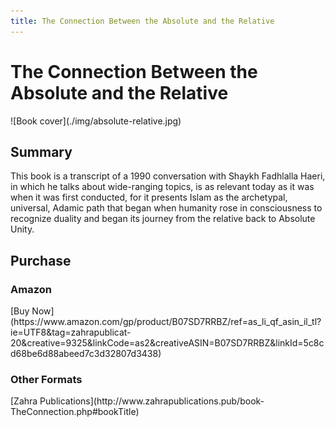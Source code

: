 ```yaml
---
title: The Connection Between the Absolute and the Relative
---
```


# The Connection Between the Absolute and the Relative

<div markdown="1" class="cover-image">
![Book cover](./img/absolute-relative.jpg)
</div>

## Summary

This book is a transcript of a 1990 conversation with Shaykh Fadhlalla Haeri, in which he talks about wide-ranging topics, is as relevant today as it was when it was first conducted, for it presents Islam as the archetypal, universal, Adamic path that began when humanity rose in consciousness to recognize duality and began its journey from the relative back to Absolute Unity.

## Purchase

### Amazon

<div markdown="3" class="purchase-link">
[Buy Now](https://www.amazon.com/gp/product/B07SD7RRBZ/ref=as_li_qf_asin_il_tl?ie=UTF8&tag=zahrapublicat-20&creative=9325&linkCode=as2&creativeASIN=B07SD7RRBZ&linkId=5c8cd68be6d88abeed7c3d32807d3438)
</div>

### Other Formats

<div markdown="3" class="purchase-link">
[Zahra Publications](http://www.zahrapublications.pub/book-TheConnection.php#bookTitle)
</div>